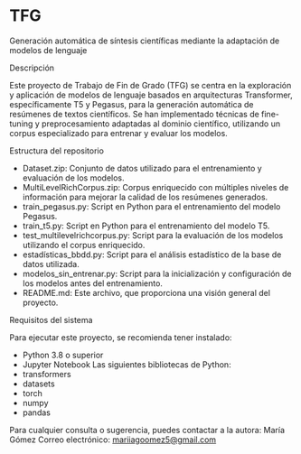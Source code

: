 # TFG
Generación automática de síntesis científicas mediante la adaptación de modelos de lenguaje

Descripción

Este proyecto de Trabajo de Fin de Grado (TFG) se centra en la exploración y aplicación de modelos de lenguaje basados en arquitecturas Transformer, específicamente T5 y Pegasus, para la generación automática de resúmenes de textos científicos. Se han implementado técnicas de fine-tuning y preprocesamiento adaptadas al dominio científico, utilizando un corpus especializado para entrenar y evaluar los modelos.

Estructura del repositorio

- Dataset.zip: Conjunto de datos utilizado para el entrenamiento y evaluación de los modelos.
- MultiLevelRichCorpus.zip: Corpus enriquecido con múltiples niveles de información para mejorar la calidad de los resúmenes generados.
- train_pegasus.py: Script en Python para el entrenamiento del modelo Pegasus.
- train_t5.py: Script en Python para el entrenamiento del modelo T5.
- test_multilevelrichcorpus.py: Script para la evaluación de los modelos utilizando el corpus enriquecido.
- estadísticas_bbdd.py: Script para el análisis estadístico de la base de datos utilizada.
- modelos_sin_entrenar.py: Script para la inicialización y configuración de los modelos antes del entrenamiento.
- README.md: Este archivo, que proporciona una visión general del proyecto.

Requisitos del sistema

Para ejecutar este proyecto, se recomienda tener instalado:
- Python 3.8 o superior
- Jupyter Notebook
Las siguientes bibliotecas de Python:
- transformers
- datasets
- torch
- numpy
- pandas

Para cualquier consulta o sugerencia, puedes contactar a la autora:
María Gómez
Correo electrónico: mariiagoomez5@gmail.com

